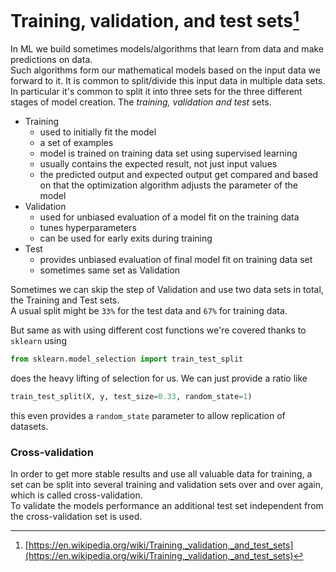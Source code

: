 # Training, validation, and test sets[^1]
In ML we build sometimes models/algorithms that learn from data and make predictions on data.  
Such algorithms form our mathematical models based on the input data we forward to it. It is common
to split/divide this input data in multiple data sets. In particular it's common to split it into
three sets for the three different stages of model creation. The _training, validation and test_ sets.
- Training
  - used to initially fit the model
  - a set of examples
  - model is trained on training data set using supervised learning
  - usually contains the expected result, not just input values
  - the predicted output and expected output get compared and based on that the optimization algorithm adjusts the parameter of the model
- Validation
  - used for unbiased evaluation of a model fit on the training data
  - tunes hyperparameters
  - can be used for early exits during training
- Test
  - provides unbiased evaluation of final model fit on training data set
  - sometimes same set as Validation  


Sometimes we can skip the step of Validation and use two data sets in total, the Training and Test sets.  
A usual split might be `33%` for the test data and `67%` for training data.

But same as with using different cost functions we're covered thanks to `sklearn` using
```python
from sklearn.model_selection import train_test_split
```
does the heavy lifting of selection for us. We can just provide a ratio like
```python
train_test_split(X, y, test_size=0.33, random_state=1)
```
this even provides a `random_state` parameter to allow replication of datasets.

### Cross-validation
In order to get more stable results and use all valuable data for training, a set can be split into several training
and validation sets over and over again, which is called cross-validation.  
To validate the models performance an additional test set independent from the cross-validation set is used.

[^1]: [https://en.wikipedia.org/wiki/Training,_validation,_and_test_sets](https://en.wikipedia.org/wiki/Training,_validation,_and_test_sets)
